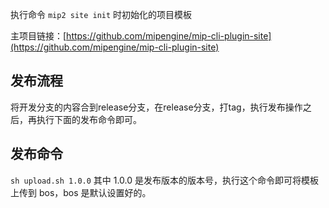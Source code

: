 执行命令 `mip2 site init` 时初始化的项目模板

主项目链接：[https://github.com/mipengine/mip-cli-plugin-site](https://github.com/mipengine/mip-cli-plugin-site)

## 发布流程

将开发分支的内容合到release分支，在release分支，打tag，执行发布操作之后，再执行下面的发布命令即可。

## 发布命令

`sh upload.sh 1.0.0` 其中 1.0.0 是发布版本的版本号，执行这个命令即可将模板上传到 bos，bos 是默认设置好的。
